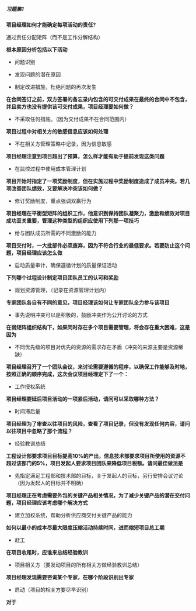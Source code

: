##### 习题集1



**项目经理如何才能确定每项活动的责任?**<br>

通过责任分配矩阵（而不是工作分解结构）



**根本原因分析包括以下活动**

- 问题识别

- 发现问题的潜在原因

- 制定改进措施，杜绝问题的再次发生



**在合同签订之前，双方签署的备忘录内包含的可交付成果在最终的合同中不包含，并且卖方也没有提供该可交付成果，项目经理要如何做？**

- 不采取任何措施。（因为交付成果不在合同范围内）



**项目过程中对相关方的敏感信息应该如何处理**

- 不在相关方管理策略中记录，因为信息敏感



**项目经理注意到项目超出了预算，怎么样才能有助于提前发现这类问题**

- 在监控过程中使用成本管理计划



**项目开始时指定了一项奖励制度，但在实施过程中奖励制度造成了成员冲突。若几项改善团队绩效，又要解决冲突该如何做？**

- 修订奖励制度，重点强调双赢行为



**项目经理在平衡型矩阵的组织工作，他意识到保持团队凝聚力，激励和绩效对项目成功至关重要，管理这种类型的组织应使用下列那一项技巧**

- 给与团队成员所需的不同激励的能力



**项目交付时，一大批部件必须废弃，因为不符合行业的最低要求。若要防止这个问题，项目经理应该怎么做**

- 启动质量审计，确保遵循计划的质量保证活动



**下列哪个过程设计制定项目团队员工的认可和奖励**

- 规划资源管理，（记录在资源管理计划内）



**专家团队各自有不同的意见，项目经理该如何让专家团队全力参与该项目**

- 事先说明冲突可以是积极的，鼓励冲突作为公开讨论的方式



**在弱矩阵组织结构下，如果同时存在多个项目需要管理，将会存在重大困难，这是因为**

- 不同优先级的项目对优先的资源的需求存在矛盾（冲突的来源主要是资源稀缺）



**项目经理召开了一个团队会议，来讨论需要遵循的程序，以确保工作能够及时地，按照正确的顺序完成，这次会议项目经理定下了一个：**

- 工作授权系统



**项目经理要延后项目活动的一项紧后活动，请问可以采取哪种方法？**

- 时间滞后量



**项目经理为了审查以往项目的风险，查看了项目记录，但没有发现任何内容，请问以往项目中忽略了那个流程？**

- 经验教训总结



**工程设计部要求项目目标提高10%的产出，信息技术部要求项目所使用的资源不超过该部门的5%，项目发起人要求项目团队来降低项目税额。请问最佳做法是**

- 先指定满足工程部和技术部的目标，关于发起人的目标，另行安排会议讨论（因为发起人的目标并不明确）



**项目经理正在考虑需要外包的关键产品相关情况，为了减少关键产品的潜在交付问题，项目经理应该考虑哪个解决方式**

- 建立加权系统，帮助分析供应商交付关键产品的能力



**如何以最小的成本尽最大限度压缩活动持续时间，进而缩短项目总工期**

- 赶工



**在项目收尾时，应谁来总结经验教训**

- 项目相关方（要发动项目的所有相关方做经验教训总结）



**项目经理发现需要咨询某个专家，在哪个阶段识别出专家**

- 启动（项目的相关方要尽早识别）



**对于**


